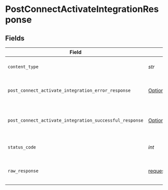 # PostConnectActivateIntegrationResponse


## Fields

| Field                                                                                                                                        | Type                                                                                                                                         | Required                                                                                                                                     | Description                                                                                                                                  |
| -------------------------------------------------------------------------------------------------------------------------------------------- | -------------------------------------------------------------------------------------------------------------------------------------------- | -------------------------------------------------------------------------------------------------------------------------------------------- | -------------------------------------------------------------------------------------------------------------------------------------------- |
| `content_type`                                                                                                                               | *str*                                                                                                                                        | :heavy_check_mark:                                                                                                                           | HTTP response content type for this operation                                                                                                |
| `post_connect_activate_integration_error_response`                                                                                           | [Optional[shared.PostConnectActivateIntegrationErrorResponse]](../../models/shared/postconnectactivateintegrationerrorresponse.md)           | :heavy_minus_sign:                                                                                                                           | POST /connect/activate-integration Error response                                                                                            |
| `post_connect_activate_integration_successful_response`                                                                                      | [Optional[shared.PostConnectActivateIntegrationSuccessfulResponse]](../../models/shared/postconnectactivateintegrationsuccessfulresponse.md) | :heavy_minus_sign:                                                                                                                           | POST /connect/activate-integration Successful response                                                                                       |
| `status_code`                                                                                                                                | *int*                                                                                                                                        | :heavy_check_mark:                                                                                                                           | HTTP response status code for this operation                                                                                                 |
| `raw_response`                                                                                                                               | [requests.Response](https://requests.readthedocs.io/en/latest/api/#requests.Response)                                                        | :heavy_minus_sign:                                                                                                                           | Raw HTTP response; suitable for custom response parsing                                                                                      |